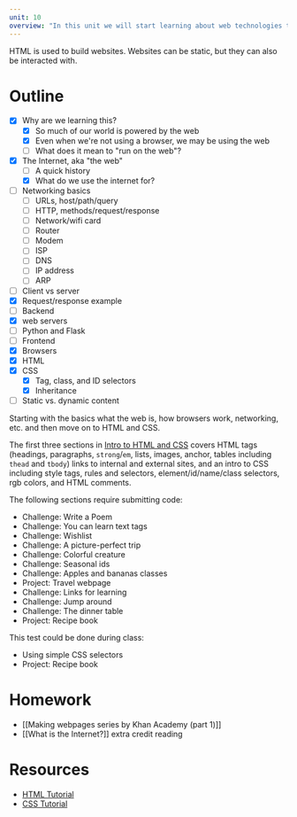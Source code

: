 ```yaml
---
unit: 10
overview: "In this unit we will start learning about web technologies that are used to build webpages and web applications."
---
```


HTML is used to build websites. Websites can be static, but they can also be interacted with.

# Outline

- [x] Why are we learning this?
	- [x] So much of our world is powered by the web
	- [x] Even when we're not using a browser, we may be using the web
	- [ ] What does it mean to "run on the web"?
- [x] The Internet, aka "the web"
	- [ ] A quick history
	- [x] What do we use the internet for?
- [ ] Networking basics
	- [ ] URLs, host/path/query
	- [ ] HTTP, methods/request/response
	- [ ] Network/wifi card
	- [ ] Router
	- [ ] Modem
	- [ ] ISP
	- [ ] DNS
	- [ ] IP address
	- [ ] ARP
- [ ] Client vs server
- [x] Request/response example
- [ ] Backend
- [x] web servers
- [ ] Python and Flask
- [ ] Frontend
- [x] Browsers
- [x] HTML
- [x] CSS
	- [x] Tag, class, and ID selectors
	- [x] Inheritance
- [ ] Static vs. dynamic content

Starting with the basics what the web is, how browsers work, networking, etc. and then move on to HTML and CSS.

The first three sections in [Intro to HTML and CSS](https://www.khanacademy.org/computing/computer-programming/html-css) covers HTML tags (headings, paragraphs, `strong`/`em`, lists, images, anchor, tables including `thead` and `tbody`) links to internal and external sites,  and an intro to CSS including style tags, rules and selectors, element/id/name/class selectors, rgb colors, and HTML comments.

The following sections require submitting code:

- Challenge: Write a Poem
- Challenge: You can learn text tags
- Challenge: Wishlist
- Challenge: A picture-perfect trip
- Challenge: Colorful creature
- Challenge: Seasonal ids
- Challenge: Apples and bananas classes
- Project: Travel webpage
- Challenge: Links for learning
- Challenge: Jump around
- Challenge: The dinner table
- Project: Recipe book

This test could be done during class:

- Using simple CSS selectors
- Project: Recipe book

# Homework

- [[Making webpages series by Khan Academy (part 1)]]
- [[What is the Internet?]] extra credit reading

# Resources

- [HTML Tutorial](https://developer.mozilla.org/en-US/docs/Web/HTML)
- [CSS Tutorial](https://developer.mozilla.org/en-US/docs/Web/CSS)